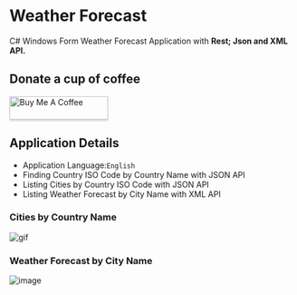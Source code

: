 # Weather Forecast

C# Windows Form Weather Forecast Application with **Rest; Json and XML API.**

## Donate a cup of coffee

<a href="https://www.buymeacoffee.com/durmazoguzhan" target="_blank"><img src="https://www.buymeacoffee.com/assets/img/custom_images/orange_img.png" alt="Buy Me A Coffee" style="height: 41px !important;width: 174px !important;box-shadow: 0px 3px 2px 0px rgba(190, 190, 190, 0.5) !important;-webkit-box-shadow: 0px 3px 2px 0px rgba(190, 190, 190, 0.5) !important;" ></a>

## Application Details

- Application Language:`English`
- Finding Country ISO Code by Country Name with JSON API
- Listing Cities by Country ISO Code with JSON API
- Listing Weather Forecast by City Name with XML API

### Cities by Country Name
![gif](https://user-images.githubusercontent.com/81313884/173256091-a1707047-3bde-4846-9e2d-a2d0ba0cf487.gif)

### Weather Forecast by City Name
![image](https://user-images.githubusercontent.com/81313884/173255811-011f55b9-7cf6-4431-ac3f-026c458237eb.png)
